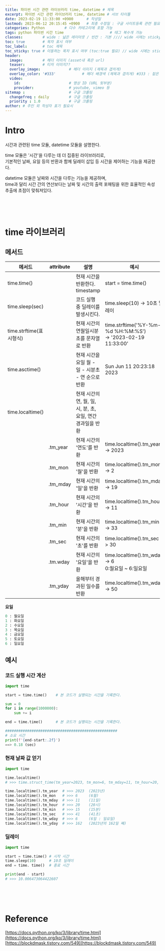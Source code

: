 ```yaml
---
title: 파이썬 시간 관련 라이브러리 time, datetime # 제목
excerpt: 파이썬 시간 관련 라이브러리 time, datetime # 서브 타이틀
date: 2023-02-19 11:33:00 +0900      # 작성일
lastmod: 2023-06-12 20:15:45 +0900   # 최종 수정일 : 구글 사이트등록 관련 필요
categories: Python         # 다수 카테고리에 포함 가능
tags: python 파이썬 시간 time                     # 태그 복수개 가능
classes:         # wide : 넓은 레이아웃 / 빈칸 : 기본 //// wide 시에는 sticky toc 불가
toc: true        # 목차 표시 여부
toc_label:       # toc 제목
toc_sticky: true # 이동하는 목차 표시 여부 (toc:true 필요) // wide 시에는 sticky toc 불가
header: 
  image:         # 헤더 이미지 (asset내 혹은 url)
  teaser:        # 티저 이미지??
  overlay_image:             # 헤더 이미지 (제목과 겹치게)
  overlay_color: '#333'            # 헤더 배경색 (제목과 겹치게) #333 : 짙은 회색
  video:
    id:                      # 영상 ID (URL 뒷부분)
    provider:                # youtube, vimeo 등
sitemap :                    # 구글 크롤링
  changefreq : daily         # 구글 크롤링
  priority : 1.0             # 구글 크롤링
author: # 주인 외 작성자 표기 필요시
---
```

<!--postNo: 20230219_003-->

# Intro

시간과 관련된 time 모듈, datetime 모듈을 설명한다.  

time 모듈은 '시간'을 다루는 데 더 집중된 라이브러리로,  
기본적인 날짜, 요일 등의 반환과 함께 딜레이 삽입 등 시간을 제어하는 기능을 제공한다.  

datetime 모듈은 날짜와 시간을 다루는 기능을 제공하며,  
time과 달리 시간 간의 연산보다는 날짜 및 시간의 출력 포매팅을 위한 효율적인 속성 추출에 초점이 맞춰져있다.  



<br>
<br>
<br>

# time 라이브러리

## 메서드

|메서드|attribute|설명|예시|
|---|---|---|---|
|time.time()||현재 시간을 반환한다. timestamp|start = time.time()|
|time.sleep(sec)||코드 실행 중 딜레이를 발생시킨다.|time.sleep(10) -> 10초 딜레이|
|time.strftime(표시형식)||현재 시간의 연월일시분초를 문자열로 반환|time.strftime('%Y-%m-%d %H:%M:%S')<br> -> '2023-02-19 11:33:00'|
|time.asctime()||현재 시간을 요일 월 - 일 - 시분초 - 연 순으로 반환|Sun Jun 11 20:23:18 2023|
|time.localtime()||현재 시간의 연, 월, 일, 시, 분, 초, 요일, 연간 경과일을 반환||
||.tm_year|현재 시간의 '연도'를 반환|time.localtime().tm_year -> 2023|
||.tm_mon|현재 시간의 '월'을 반환|time.localtime().tm_mon -> 2|
||.tm_mday|현재 시간의 '일'을 반환|time.localtime().tm_mday -> 19|
||.tm_hour|현재 시간의 '시간'을 반환|time.localtime().tm_hour -> 11|
||.tm_min|현재 시간의 '분'을 반환|time.localtime().tm_min -> 33|
||.tm_sec|현재 시간의 '초'를 반환|time.localtime().tm_sec -> 30|
||.tm.wday|현재 시간의 '요일'을 반환|time.localtime().tm_wday -> 6<br>0:월요일 ~ 6:일요일|
||.tm_yday|올해부터 경과된 일수를 반환|time.localtime().tm_wday -> 50|

**요일**

```python
0 : 월요일
1 : 화요일
2 : 수요일
3 : 목요일
4 : 금요일
5 : 토요일
6 : 일요일
```

## 예시

### 코드 실행 시간 계산

```python
import time

start = time.time()    # 본 코드가 실행되는 시간을 기록한다.

sum = 0
for i in range(1000000):
    sum += i

end = time.time()      # 본 코드가 실행되는 시간을 기록한다.

###################################################
# 소요 시간
print(f'{end-start:.2f}')
==> 0.18 (sec)

```

### 현재 날짜 값 얻기

```python
import time

time.localtime()
# >>> time.struct_time(tm_year=2023, tm_mon=6, tm_mday=11, tm_hour=20, tm_min=14, tm_sec=6, tm_wday=6, tm_yday=162, tm_isdst=0)  

time.localtime().tm_year  # >>> 2023  (2023년)
time.localtime().tm_mon   # >>> 6     (6월)
time.localtime().tm_mday  # >>> 11    (11일)
time.localtime().tm_hour  # >>> 20    (20시)
time.localtime().tm_min   # >>> 15    (15분)
time.localtime().tm_sec   # >>> 41    (41초)
time.localtime().tm_wday  # >>> 6     (6일 : 일요일)
time.localtime().tm_yday  # >>> 162   (2023년의 162일 째)

```

### 딜레이

```python
import time

start = time.time() # 시작 시간
time.sleep(10)      # 10초 딜레이
end = time. time()  # 종료 시간

print(end - start)
# >>> 10.006473064422607
```




<br>
<br>
<br>

# Reference  

[https://docs.python.org/ko/3/library/time.html](https://docs.python.org/ko/3/library/time.html)  
[https://blockdmask.tistory.com/549](https://blockdmask.tistory.com/549)  